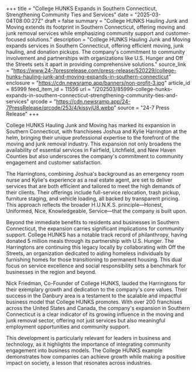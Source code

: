 +++
title = "College HUNKS Expands in Southern Connecticut, Strengthening Community Ties and Services"
date = "2025-03-04T08:00:27Z"
draft = false
summary = "College HUNKS Hauling Junk and Moving extends its footprint in Southern Connecticut, offering moving and junk removal services while emphasizing community support and customer-focused solutions."
description = "College HUNKS Hauling Junk and Moving expands services in Southern Connecticut, offering efficient moving, junk hauling, and donation pickups. The company's commitment to community involvement and partnerships with organizations like U.S. Hunger and Off the Streets sets it apart in providing comprehensive solutions."
source_link = "https://www.24-7pressrelease.com/press-release/520229/college-hunks-hauling-junk-and-moving-expands-in-southern-connecticut"
enclosure = "https://cdn.newsramp.app/banners/non-profit-3.jpg"
article_id = 85999
feed_item_id = 11556
url = "/202503/85999-college-hunks-expands-in-southern-connecticut-strengthening-community-ties-and-services"
qrcode = "https://cdn.newsramp.app/24-7PressRelease/qrcode/253/4/kissyjU8.webp"
source = "24-7 Press Release"
+++

<p>College HUNKS Hauling Junk and Moving has marked its expansion in Southern Connecticut, with franchisees Joshua and Kylie Harrington at the helm, bringing their unique professional expertise to the forefront of the moving and junk removal industry. This expansion not only broadens the availability of essential services in Fairfield, Litchfield, and New Haven Counties but also underscores the company's commitment to community engagement and customer satisfaction.</p><p>The Harringtons, combining Joshua's background as an emergency room nurse and Kylie's experience as a real estate agent, are set to deliver services that are both efficient and tailored to meet the high demands of their clients. Their offerings include full-service relocation, trash pickup, furniture staging, and vehicle loading, all backed by transparent pricing. This approach reflects the broader H.U.N.K.S. principle—Honest, Uniformed, Nice, Knowledgeable, Service—that the company is built upon.</p><p>Beyond the immediate benefits to residents and businesses in Southern Connecticut, the expansion carries significant implications for community support. College HUNKS has a notable track record of philanthropy, having donated 5 million meals through its partnership with U.S. Hunger. The Harringtons are continuing this legacy locally by collaborating with Off the Streets, an organization dedicated to aiding homeless individuals by furnishing homes for those transitioning to permanent housing. This dual focus on service excellence and social responsibility sets a benchmark for businesses in the region and beyond.</p><p>Nick Friedman, Co-Founder of College HUNKS, lauded the Harringtons for their exemplary growth and dedication to the company's core values. Their success in the Danbury area is a testament to the scalable and impactful business model that College HUNKS promotes. With over 200 franchises across the United States and Canada, the company's expansion in Southern Connecticut is a clear indicator of its growing influence in the moving and junk removal sector, offering not just services but also meaningful employment opportunities and community support.</p><p>This development is particularly relevant for leaders in business and technology, as it highlights the importance of integrating community engagement into business models. The College HUNKS example demonstrates how companies can achieve growth while making a positive impact on society, a lesson that resonates across industries.</p>